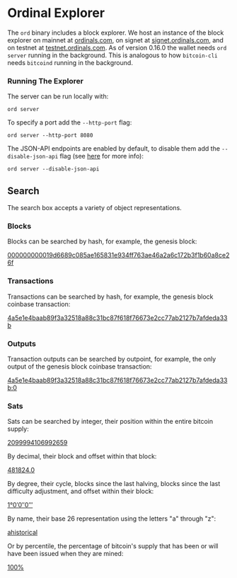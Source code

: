 Ordinal Explorer
================

The `ord` binary includes a block explorer. We host an instance of the block
explorer on mainnet at [ordinals.com](https://ordinals.com), on signet at
[signet.ordinals.com](https://signet.ordinals.com), and on testnet at
[testnet.ordinals.com](https://testnet.ordinals.com). As of version 0.16.0 the
wallet needs `ord server` running in the background. This is analogous to how
`bitcoin-cli` needs `bitcoind` running in the background.

### Running The Explorer
The server can be run locally with:

`ord server`

To specify a port add the `--http-port` flag:

`ord server --http-port 8080`

The JSON-API endpoints are enabled by default, to disable them add the
`--disable-json-api` flag (see [here](/api.md) for more info):

`ord server --disable-json-api`

Search
------

The search box accepts a variety of object representations.

### Blocks

Blocks can be searched by hash, for example, the genesis block:

[000000000019d6689c085ae165831e934ff763ae46a2a6c172b3f1b60a8ce26f](https://ordinals.com/search/000000000019d6689c085ae165831e934ff763ae46a2a6c172b3f1b60a8ce26f)

### Transactions

Transactions can be searched by hash, for example, the genesis block coinbase
transaction:

[4a5e1e4baab89f3a32518a88c31bc87f618f76673e2cc77ab2127b7afdeda33b](https://ordinals.com/search/4a5e1e4baab89f3a32518a88c31bc87f618f76673e2cc77ab2127b7afdeda33b)

### Outputs

Transaction outputs can be searched by outpoint, for example, the only output of
the genesis block coinbase transaction:

[4a5e1e4baab89f3a32518a88c31bc87f618f76673e2cc77ab2127b7afdeda33b:0](https://ordinals.com/search/4a5e1e4baab89f3a32518a88c31bc87f618f76673e2cc77ab2127b7afdeda33b:0)

### Sats

Sats can be searched by integer, their position within the entire bitcoin
supply:

[2099994106992659](https://ordinals.com/search/2099994106992659)

By decimal, their block and offset within that block:

[481824.0](https://ordinals.com/search/481824.0)

By degree, their cycle, blocks since the last halving, blocks since the last
difficulty adjustment, and offset within their block:

[1°0′0″0‴](https://ordinals.com/search/1°0′0″0‴)

By name, their base 26 representation using the letters "a" through "z":

[ahistorical](https://ordinals.com/search/ahistorical)

Or by percentile, the percentage of bitcoin's supply that has been or will have
been issued when they are mined:

[100%](https://ordinals.com/search/100%)

```
